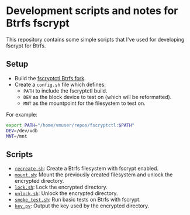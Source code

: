 # Development scripts and notes for Btrfs fscrypt

This repository contains some simple scripts that I've used for developing fscrypt for Btrfs.

## Setup

* Build the [fscryptctl Btrfs fork](https://github.com/osandov/fscryptctl/tree/btrfs).
* Create a `config.sh` file which defines:
    * `PATH` to include the fscryptctl build.
    * `DEV` as the block device to test on (which will be reformatted).
    * `MNT` as the mountpoint for the filesystem to test on.

For example:

```sh
export PATH="/home/vmuser/repos/fscryptctl:$PATH"
DEV=/dev/vdb
MNT=/mnt
```

## Scripts

- [`recreate.sh`](recreate.sh): Create a Btrfs filesystem with fscrypt enabled.
- [`mount.sh`](mount.sh): Mount the previously created filesystem and unlock the encrypted directory.
- [`lock.sh`](lock.sh): Lock the encrypted directory.
- [`unlock.sh`](unlock.sh): Unlock the encrypted directory.
- [`smoke_test.sh`](smoke_test.sh): Run basic tests on Btrfs with fscrypt.
- [`key.py`](key.py): Output the key used by the encrypted directory.
